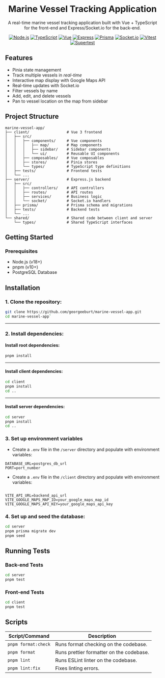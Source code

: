 <div align="center">
<h1>Marine Vessel Tracking Application</h1>

A real-time marine vessel tracking application built with Vue + TypeScript for the front-end and Express/Socket.io for the back-end.

[![Node.js](https://img.shields.io/badge/node.js-6DA55F?style=for-the-badge&logo=node.js&logoColor=white)](https://nodejs.org/)
[![TypeScript](https://img.shields.io/badge/typescript-%23007ACC.svg?style=for-the-badge&logo=typescript&logoColor=white)](https://www.typescriptlang.org/)
[![Vue](https://img.shields.io/badge/Vue-35495E?style=for-the-badge&logo=vuedotjs&logoColor=4FC08D)](https://vuejs.org/)
[![Express](https://img.shields.io/badge/express.js-%23404d59.svg?style=for-the-badge&logo=express&logoColor=%2361DAFB)](https://expressjs.com/)
[![Prisma](https://img.shields.io/badge/Prisma-cb52ff?style=for-the-badge&logo=Prisma&logoColor=white)](https://www.prisma.io/)
[![Socket.io](https://img.shields.io/badge/Socket.io%20-%20%235C5C5C?style=for-the-badge&logo=socketdotio)](https://socket.io/)
[![Vitest](https://img.shields.io/badge/vitest-6E9F18?style=for-the-badge&logo=vitest&logoColor=white)](https://vitest.dev/)
[![Supertest](https://img.shields.io/badge/supertest-ff69b4?style=for-the-badge)](https://github.com/visionmedia/supertest)
</div>

## Features
- Pinia state management
- Track multiple vessels in *real-time*
- Interactive map display with Google Maps API
- Real-time updates with Socket.io
- Filter vessels by name
- Add, edit, and delete vessels
- Pan to vessel location on the map from sidebar


## Project Structure
```
marine-vessel-app/
├── client/                 # Vue 3 frontend
│   ├── src/
│   │   ├── components/     # Vue components
│   │   │   ├── map/        # Map components
│   │   │   ├── sidebar/    # Sidebar components
│   │   │   └── ui/         # Reusable UI components
│   │   ├── composables/    # Vue composables
│   │   ├── stores/         # Pinia stores
│   │   └── types/          # TypeScript type definitions
│   ├── tests/              # Frontend tests
│   └── ...
├── server/                 # Express.js backend
│   ├── src/
│   │   ├── controllers/    # API controllers
│   │   ├── routes/         # API routes
│   │   ├── services/       # Business logic
│   │   └── socket/         # Socket.io handlers
│   ├── prisma/             # Prisma schema and migrations
│   ├── tests/              # Backend tests
│   └── ...
└── shared/                 # Shared code between client and server
    └── types/              # Shared TypeScript interfaces
```

## Getting Started
### Prerequisites
- Node.js (v18+)
- pnpm (v10+)
- PostgreSQL Database

## Installation

### 1. Clone the repository:
```bash
git clone https://github.com/georgeeburt/marine-vessel-app.git
cd marine-vessel-app`
```

---

### 2. Install dependencies:
#### Install root dependencies:
```bash
pnpm install
```

---

#### Install client dependencies:
```bash
cd client
pnpm install
cd ..
```

---

#### Install server dependencies:
```bash
cd server
pnpm install
cd ..
```

### 3. Set up environment variables
- Create a `.env` file in the `/server` directory and populate with environment variables:
```
DATABASE_URL=postgres_db_url
PORT=port_number
```

- Create a `.env` file in the `/client` directory and populate with environment variables:
```

VITE_API_URL=backend_api_url
VITE_GOOGLE_MAPS_MAP_ID=your_google_maps_map_id
VITE_GOOGLE_MAPS_API_KEY=your_google_maps_api_key

```

### 4. Set up and seed the database:
```bash
cd server
pnpm prisma migrate dev
pnpm seed
```

## Running Tests
### Back-end Tests
```bash
cd server
pnpm test
```

### Front-end Tests
```bash
cd client
pnpm test
```

## Scripts

| Script/Command                  | Description                             |
| ------------------------------- | ----------------------------------------|
| `pnpm format:check`             | Runs format checking on the codebase.   |
| `pnpm format`                   | Runs prettier formatter on the codebase.|
| `pnpm lint`                     | Runs ESLint linter on the codebase.     |
| `pnpm lint:fix`                 | Fixes linting errors.                   |

